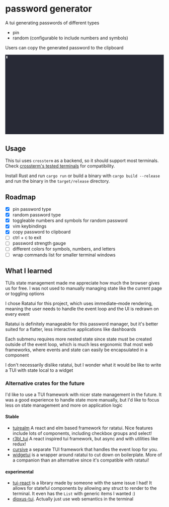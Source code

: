 # password generator

A tui generating passwords of different types

- pin
- random (configurable to include numbers and symbols)

Users can copy the generated password to the clipboard

![a demonstration of the app. the user navigates to random page and toggles the number and symbols option then creates a pin](demo.gif)

## Usage

This tui uses `crossterm` as a backend, so it should support most terminals. Check [crossterm's tested terminals](https://github.com/crossterm-rs/crossterm?tab=readme-ov-file#tested-terminals) for compatibility.

Install Rust and run `cargo run` or build a binary with `cargo build --release` and run the binary in the `target/release` directory.

## Roadmap

- [x] pin password type
- [x] random password type
- [x] toggleable numbers and symbols for random password
- [x] vim keybindings
- [x] copy password to clipboard
- [ ] ctrl + c to exit
- [ ] password strength gauge
- [ ] different colors for symbols, numbers, and letters
- [ ] wrap commands list for smaller terminal windows

## What I learned

TUIs state management made me appreciate how much the browser gives us for free. I was not used to manually managing state like the current page or toggling options

I chose Ratatui for this project, which uses immediate–mode rendering, meaning the user needs to handle the event loop and the UI is redrawn on every event

Ratatui is definitely manageable for this password manager, but it's better suited for a flatter, less interactive applications like dashboards

Each submenu requires more nested state since state must be created outside of the event loop, which is much less ergonomic that most web frameworks, where events and state can easily be encapsulated in a component

I don't necessarily dislike ratatui, but I wonder what it would be like to write a TUI with state local to a widget

### Alternative crates for the future

I'd like to use a TUI framework with nicer state management in the future. It was a good experience to handle state more manually, but I'd like to focus less on state management and more on application logic

#### Stable

- [tuirealm](https://crates.io/crates/tuirealm) A react and elm based framework for ratatui. Nice features include lots of components, including checkbox groups and select!
- [r3bl_tui](https://crates.io/crates/r3bl_tui) A react inspired tui framework, but async and with utilities like redux!
- [cursive](https://github.com/gyscos/Cursive) a separate TUI framework that handles the event loop for you.
- [widgetui](https://crates.io/crates/tui-react) is a wrapper around ratatui to cut down on boilerplate. More of a companion than an alternative since it's compatible with ratatui!

#### experimental

- [tui-react](https://crates.io/crates/tui-react) is a library made by someone with the same issue I had! It allows for stateful components by allowing any struct to render to the terminal. It even has the `List` with generic items I wanted :)
- [dioxus-tui](https://crates.io/crates/dioxus-tui). Actually just use web semantics in the terminal

